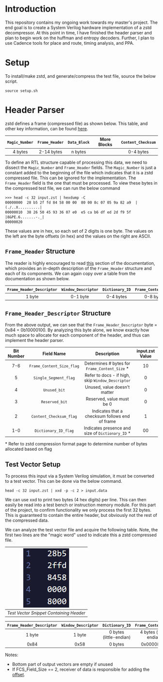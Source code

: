 # Introduction
This repository contains my ongoing work towards my master's project. The end goal is to create a System Verilog hardware implementation of a zstd decompressor. At this point in time, I have finished the header parser and plan to begin work on the huffman and entropy decoders. Further, I plan to use Cadence tools for place and route, timing analysis, and PPA.

# Setup
To install/make zstd, and generate/compress the test file, source the below script.

```
source setup.sh
```

# Header Parser
zstd defines a frame (compressed file) as shown below. This table, and other key information, can be found [here](https://github.com/facebook/zstd/blob/dev/doc/zstd_compression_format.md#zstandard-frames).

| `Magic_Number` | `Frame_Header` |`Data_Block`|  More Blocks   |  `Content_Checksum`  |
|:--------------:|:--------------:|:----------:| ---------------|:--------------------:|
|  4 bytes       |  2-14 bytes    |  n bytes   |                |     0-4 bytes        |

To define an RTL structure capable of processing this data, we need to dissect the `Magic_Number` and `Frame_Header` fields. The `Magic_Number` is just a constant added to the beginning of the file which indicates that it is a zstd compressed file. This can be ignored for the implementation. The `Frame_Header` field is the one that must be processed. To view these bytes in the compressed test file, we can run the below command

```
>>> head -c 32 input.zst | hexdump -C
00000000  28 b5 2f fd 84 58 00 00  80 00 8c 07 05 9a 82 a9  |(./..X..........|
00000010  38 26 50 45 93 36 07 e0  e5 ca b6 df ed 2d f9 5f  |8&PE.6.......-._|
00000020
```

These values are in hex, so each set of 2 digits is one byte. The values on the left are the byte offsets (in hex) and the values on the right are ASCII.

## `Frame_Header` Structure
The reader is highly encouraged to read [this](https://github.com/facebook/zstd/blob/dev/doc/zstd_compression_format.md#frame_header) section of the documentation, which provides an in-depth description of the `Frame_Header` structure and each of its components. We can again copy over a table from the documentation as shown below.

| `Frame_Header_Descriptor` | `Window_Descriptor`   | `Dictionary_ID`   | `Frame_Content_Size`   |
| :-----------------------: | :-------------------: | :---------------: | :--------------------: |
| 1 byte                    | 0-1 byte              | 0-4 bytes         | 0-8 bytes              |

## `Frame_Header_Descriptor` Structure
From the above output, we can see that the `Frame_Header_Descriptor` byte = 0x84 = 0b10000100. By analyzing this byte alone, we know exactly how much space to allocate for each component of the header, and thus can implement the header parser.

| Bit Number | Field Name                | Description                                        | input.zst Value     |
| :--------: | :-----------------------: | :-----------------------------------------------:  | :-----------------: |
| 7-6        | `Frame_Content_Size_flag` |  Determines # bytes for `Frame_Content_Size` *     | 10                  |
| 5          | `Single_Segment_flag`     |  Refer to docs - if high, skip `Window_Descriptor` | 0                   |
| 4          | `Unused_bit`              |  Unused, value doesn't matter                      | 0                   |
| 3          | `Reserved_bit`            |  Reserved, value must be 0                         | 0                   |
| 2          | `Content_Checksum_flag`   |  Indicates that a checksum follows end of frame    | 1                   |
| 1-0        | `Dictionary_ID_flag`      |  Indicates presence and size of `Dictionary_ID` *  | 00                  |

\* Refer to zstd compression format page to determine number of bytes allocated based on flag

## Test Vector Setup
To process this input via a System Verilog simulation, it must be converted to a test vector. This can be done via the below command.

```
head -c 32 input.zst | xxd -p -c 2 > input.data
```

We can use xxd to print two bytes (4 hex digits) per line. This can then easily be read into a test bench or instruction memory module. For this part of the project, to confirm functionality we only process the first 32 bytes. This is guaranteed to contain the entire header, but obviously not the rest of the compressed data.

We can analyze the test vector file and acquire the following table. Note, the first two lines are the "magic word" used to indicate this a zstd compressed file.

| ![](Images/input_data.png) |
|:--:|
| *Test Vector Snippet Containing Header* |
</center>


| `Frame_Header_Descriptor` | `Window_Descriptor`   | `Dictionary_ID`         | `Frame_Content_Size`    |
| :-----------------------: | :-------------------: | :---------------------: | :---------------------: |
| 1 byte                    | 1 byte                | 0 bytes (little-endian) | 4 bytes (little-endian) |
| 0x84                      | 0x58                  | 0 bytes                 | 0x00008000              |

Notes:
- Bottom part of output vectors are empty if unused
- If FCS_Field_Size == 2, receiver of data is responsible for adding the [offset](https://github.com/facebook/zstd/blob/dev/doc/zstd_compression_format.md#frame_content_size).
